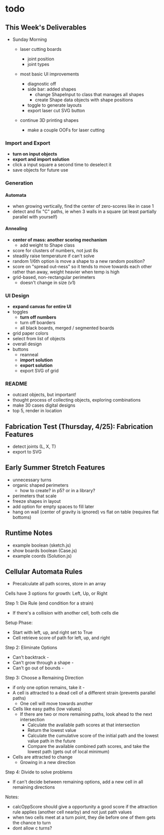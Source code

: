 # todo

## This Week's Deliverables

- Sunday Morning
  - laser cutting boards
    - joint position
    - joint types


  - most basic UI improvements
    - diagnostic off
    - side bar: added shapes
      - change ShapeInput to class that manages all shapes
      - create Shape data objects with shape positions
    - toggle to generate layouts
    - export laser cut SVG button
  - continue 3D printing shapes
    - make a couple OOFs for laser cutting

### Import and Export

- **turn on input objects**
- **export and import solution**
- click a input square a second time to deselect it
- save objects for future use

### Generation

#### Automata

- when growing vertically, find the center of zero-scores like in case 1
- detect and fix "C" paths, ie when 3 walls in a square (at least partially parallel with yourself)

#### Annealing

- **center of mass: another scoring mechanism**
  - add weight to Shape class
- score for clusters of numbers, not just 8s
- steadily raise temperature if can't solve
- random 1/6th option is move a shape to a new random position?
- score on "spread out-ness" so it tends to move towards each other rather than away, weight heavier when temp is high
- grid-based, non-rectangular perimeters
  - doesn't change in size (v1)

### UI Design

- **expand canvas for entire UI**
- toggles
  - **turn off numbers**
  - turn off boarders
  - all black boards, merged / segmented boards
- grid paper colors
- select from list of objects
- overall design
- buttons
  - reanneal
  - **import solution**
  - **export solution**
  - export SVG of grid

### README

- outcast objects, but important!
- thought process of collecting objects, exploring combinations
- make 30 cases digital designs
- top 5, render in location

## Fabrication Test (Thursday, 4/25): Fabrication Features

- detect joints (L, X, T)
- export to SVG

## Early Summer Stretch Features

- unnecessary turns
- organic shaped perimeters
  - how to create? in p5? or in a library?
- perimeters that scale
- freeze shapes in layout
- add option for empty spaces to fill later
- hang on wall (center of gravity is ignored) vs flat on table (requires flat bottoms)

## Runtime Notes

- example boolean (sketch.js)
- show boards boolean (Case.js)
- example coords (Solution.js)

## Cellular Automata Rules

- Precalculate all path scores, store in an array

Cells have 3 options for growth: Left, Up, or Right

Step 1: Die Rule (end condition for a strain)

- If there's a collision with another cell, both cells die

Setup Phase:

- Start with left, up, and right set to True
- Cell retrieve score of path for left, up, and right

Step 2: Eliminate Options

- Can't backtrack -
- Can't grow through a shape -
- Can't go out of bounds -

Step 3: Choose a Remaining Direction

- if only one option remains, take it -
- A cell is attracted to a dead cell of a different strain (prevents parallel paths)
  - One cell will move towards another
- Cells like easy paths (low values)
  - If there are two or more remaining paths, look ahead to the next intersection
    - Calculate the available path scores at that intersection
    - Return the lowest value
    - Calculate the cumulative score of the initial path and the lowest value path in the future
    - Compare the available combined path scores, and take the lowest path (gets out of local minimum)
- Cells are attracted to change
  - Growing in a new direction

Step 4: Divide to solve problems

- If can't decide between remaining options, add a new cell in all remaining directions

Notes:

- calcOppScore should give a opportunity a good score if the attraction rule applies (another cell nearby) and not just path values
- when two cells meet at a turn point, they die before one of them gets the chance to turn
- dont allow c turns?

